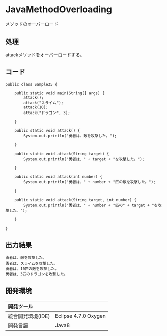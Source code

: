 # JavaMethodOverloading
メソッドのオーバーロード

## 処理
attackメソッドをオーバーロードする。

## コード
```
public class Sample35 {

	public static void main(String[] args) {
		attack();
		attack("スライム");
		attack(10);
		attack("ドラゴン", 3);

	}

	public static void attack() {
		System.out.println("勇者は、敵を攻撃した。");

	}

	public static void attack(String target) {
		System.out.println("勇者は、" + target + "を攻撃した。");

	}

	public static void attack(int number) {
		System.out.println("勇者は、" + number + "匹の敵を攻撃した。");

	}

	public static void attack(String target, int number) {
		System.out.println("勇者は、" + number + "匹の" + target + "を攻撃した。");

	}

}
```

## 出力結果  
```
勇者は、敵を攻撃した。
勇者は、スライムを攻撃した。
勇者は、10匹の敵を攻撃した。
勇者は、3匹のドラゴンを攻撃した。
```
  
## 開発環境
| 開発ツール |  |
|:-|:-|
| 統合開発環境(IDE) | Eclipse 4.7.0 Oxygen |
| 開発言語 | Java8 |
